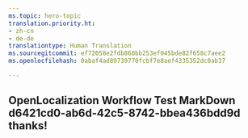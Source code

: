 ```yaml
---
ms.topic: hero-topic
translation.priority.ht:
- zh-cn
- de-de
translationtype: Human Translation
ms.sourcegitcommit: ef72058e2fdb860bb253ef045bde82f658c7aee2
ms.openlocfilehash: 0abaf4ad89739770fcbf7e8aef4335352dc0ab37

---
```

## OpenLocalization Workflow Test MarkDown d6421cd0-ab6d-42c5-8742-bbea436bdd9d thanks!



<!--HONumber=Aug16_HO1-->


